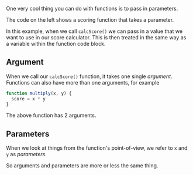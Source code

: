 One very cool thing you can do with functions is to pass in parameters.

The code on the left shows a scoring function that takes a parameter.

In this example, when we call `calcScore()` we can pass in a value that we want to use in our score calculator. This is then treated in the same way as a variable within the function code block.

## Argument
When we call our `calcScore()` function, it takes one single *argument*. Functions can also have more than one arguments, for example

```javascript
function multiply(x, y) {
  score = x * y
}
```

The above function has 2 arguments.

## Parameters
When we look at things from the function's point-of-view, we refer to `x` and `y` as *parameters*. 

So arguments and parameters are more or less the same thing.

